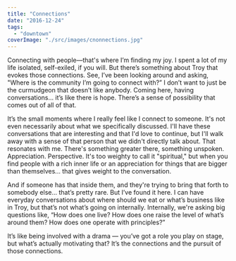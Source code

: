 ```yaml
---
title: "Connections"
date: "2016-12-24"
tags: 
  - "downtown"
coverImage: "./src/images/cnonnections.jpg"
---
```


Connecting with people—that's where I’m finding my joy. I spent a lot of my life isolated, self-exiled, if you will. But there’s something about Troy that evokes those connections. See, I’ve been looking around and asking, "Where is the community I’m going to connect with?” I don’t want to just be the curmudgeon that doesn’t like anybody. Coming here, having conversations... it’s like there is hope. There’s a sense of possibility that comes out of all of that.

It’s the small moments where I really feel like I connect to someone. It's not even necessarily about what we specifically discussed. I'll have these conversations that are interesting and that I'd love to continue, but I'll walk away with a sense of that person that we didn't directly talk about. That resonates with me. There's something greater there, something unspoken. Appreciation. Perspective. It's too weighty to call it "spiritual," but when you find people with a rich inner life or an appreciation for things that are bigger than themselves... that gives weight to the conversation.

And if someone has that inside them, and they're trying to bring that forth to somebody else… that’s pretty rare. But I’ve found it here. I can have everyday conversations about where should we eat or what’s business like in Troy, but that’s not what’s going on internally. Internally, we're asking big questions like, “How does one live? How does one raise the level of what’s around them? How does one operate with principles?”

It’s like being involved with a drama — you’ve got a role you play on stage, but what’s actually motivating that? It’s the connections and the pursuit of those connections.

